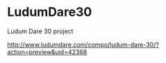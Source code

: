 LudumDare30
===========

Ludum Dare 30 project


http://www.ludumdare.com/compo/ludum-dare-30/?action=preview&uid=42368
